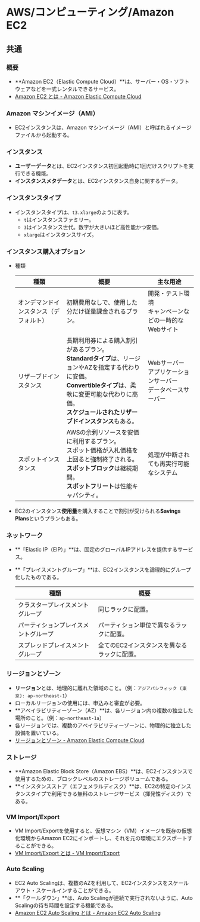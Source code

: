 # AWS/コンピューティング/Amazon EC2

## 共通

### 概要

- **Amazon EC2（Elastic Compute Cloud）**は、サーバー・OS・ソフトウェアなどを一式レンタルできるサービス。
- [Amazon EC2 とは - Amazon Elastic Compute Cloud](https://docs.aws.amazon.com/ja_jp/AWSEC2/latest/UserGuide/concepts.html)

### Amazon マシンイメージ（AMI）

- EC2インスタンスは、Amazon マシンイメージ（AMI）と呼ばれるイメージファイルから起動する。

### インスタンス

- **ユーザーデータ**とは、EC2インスタンス初回起動時に1回だけスクリプトを実行できる機能。
- **インスタンスメタデータ**とは、EC2インスタンス自身に関するデータ。

### インスタンスタイプ

- インスタンスタイプは、`t3.xlarge`のように表す。
  - `t`はインスタンスファミリー。
  - `3`はインスタンス世代。数字が大きいほど高性能かつ安価。
  - `xlarge`はインスタンスサイズ。

### インスタンス購入オプション

- 種類

  | 種類                                   | 概要                                                         | 主な用途                                                     |
  | -------------------------------------- | ------------------------------------------------------------ | ------------------------------------------------------------ |
  | オンデマンドインスタンス（デフォルト） | 初期費用なしで、使用した分だけ従量課金されるプラン。         | 開発・テスト環境<br />キャンペーンなどの一時的なWebサイト    |
  | リザーブドインスタンス                 | 長期利用券による購入割引があるプラン。<br />**Standardタイプ**は、リージョンやAZを指定する代わりに安価。<br />**Convertibleタイプ**は、柔軟に変更可能な代わりに高価。<br />**スケジュールされたリザーブドインスタンス**もある。 | Webサーバー<br />アプリケーションサーバー<br />データベースサーバー |
  | スポットインスタンス                   | AWSの余剰リソースを安価に利用するプラン。<br />スポット価格が入札価格を上回ると強制終了される。<br />**スポットブロック**は継続期間。<br />**スポットフリート**は性能キャパシティ。 | 処理が中断されても再実行可能なシステム                       |

- EC2のインスタンス**使用量**を購入することで割引が受けられる**Savings Plans**というプランもある。

### ネットワーク

- **「Elastic IP（EIP）」**は、固定のグローバルIPアドレスを提供するサービス。

- **「プレイスメントグループ」**は、EC2インスタンスを論理的にグループ化したものである。

  | 種類                                 | 概要                                        |
  | ------------------------------------ | ------------------------------------------- |
  | クラスタープレイスメントグループ     | 同じラックに配置。                          |
  | パーティションプレイスメントグループ | パーティション単位で異なるラックに配置。    |
  | スプレッドプレイスメントグループ     | 全てのEC2インスタンスを異なるラックに配置。 |

### リージョンとゾーン

- **リージョン**とは、地理的に離れた領域のこと。（例：`アジアパシフィック (東京): ap-northeast-1`）
- ローカルリージョンの使用には、申込みと審査が必要。
- **アベイラビリティーゾーン（AZ）**は、各リージョン内の複数の独立した場所のこと。（例：`ap-northeast-1a`）
- 各リージョンでは、複数のアベイラビリティーゾーンに、物理的に独立した設備を置いている。
- [リージョンとゾーン - Amazon Elastic Compute Cloud](https://docs.aws.amazon.com/ja_jp/AWSEC2/latest/UserGuide/using-regions-availability-zones.html)

### ストレージ

- **Amazon Elastic Block Store（Amazon EBS）**は、EC2インスタンスで使用するための、ブロックレベルのストレージボリュームである。
- **インスタンスストア（エフェメラルディスク）**は、EC2の特定のインスタンスタイプで利用できる無料のストレージサービス（揮発性ディスク）である。

### VM Import/Export

- VM Import/Exportを使用すると、仮想マシン（VM）イメージを既存の仮想化環境からAmazon EC2にインポートし、それを元の環境にエクスポートすることができる。
- [VM Import/Export とは - VM Import/Export](https://docs.aws.amazon.com/ja_jp/vm-import/latest/userguide/what-is-vmimport.html)

### Auto Scaling

- EC2 Auto Scalingは、複数のAZを利用して、EC2インスタンスをスケールアウト・スケールインすることができる。
- **「クールダウン」**は、Auto Scalingが連続で実行されないように、Auto Scalingの待ち時間を設定する機能である。
- [Amazon EC2 Auto Scaling とは - Amazon EC2 Auto Scaling](https://docs.aws.amazon.com/ja_jp/autoscaling/ec2/userguide/what-is-amazon-ec2-auto-scaling.html)
